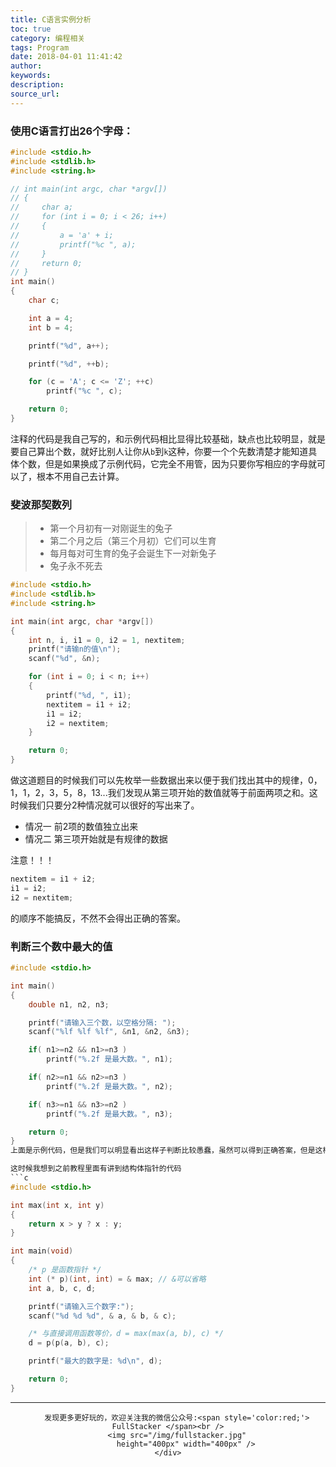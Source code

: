 ```yaml
---
title: C语言实例分析
toc: true
category: 编程相关
tags: Program
date: 2018-04-01 11:41:42
author:
keywords:
description:
source_url:
---
```

### 使用C语言打出26个字母：
```c
#include <stdio.h>
#include <stdlib.h>
#include <string.h>

// int main(int argc, char *argv[])
// {
//     char a;
//     for (int i = 0; i < 26; i++)
//     {
//         a = 'a' + i;
//         printf("%c ", a);
//     }
//     return 0;
// }
int main()
{
    char c;

    int a = 4;
    int b = 4;

    printf("%d", a++);

    printf("%d", ++b);

    for (c = 'A'; c <= 'Z'; ++c)
        printf("%c ", c);

    return 0;
}

```
注释的代码是我自己写的，和示例代码相比显得比较基础，缺点也比较明显，就是要自己算出个数，就好比别人让你从`b`到`k`这种，你要一个个先数清楚才能知道具体个数，但是如果换成了示例代码，它完全不用管，因为只要你写相应的字母就可以了，根本不用自己去计算。

### 斐波那契数列
>*   第一个月初有一对刚诞生的兔子
>*   第二个月之后（第三个月初）它们可以生育
>*   每月每对可生育的兔子会诞生下一对新兔子
>*   兔子永不死去

```c
#include <stdio.h>
#include <stdlib.h>
#include <string.h>

int main(int argc, char *argv[])
{
    int n, i, i1 = 0, i2 = 1, nextitem;
    printf("请输n的值\n");
    scanf("%d", &n);

    for (int i = 0; i < n; i++)
    {
        printf("%d, ", i1);
        nextitem = i1 + i2;
        i1 = i2;
        i2 = nextitem;
    }

    return 0;
}
```
做这道题目的时候我们可以先枚举一些数据出来以便于我们找出其中的规律，0，1，1，2，3，5，8，13...我们发现从第三项开始的数值就等于前面两项之和。这时候我们只要分2种情况就可以很好的写出来了。
- 情况一
前2项的数值独立出来
- 情况二
第三项开始就是有规律的数据

注意！！！
```c
nextitem = i1 + i2;
i1 = i2;
i2 = nextitem;
```
的顺序不能搞反，不然不会得出正确的答案。

### 判断三个数中最大的值
```c
#include <stdio.h>

int main()
{
    double n1, n2, n3;

    printf("请输入三个数，以空格分隔: ");
    scanf("%lf %lf %lf", &n1, &n2, &n3);

    if( n1>=n2 && n1>=n3 )
        printf("%.2f 是最大数。", n1);

    if( n2>=n1 && n2>=n3 )
        printf("%.2f 是最大数。", n2);

    if( n3>=n1 && n3>=n2 )
        printf("%.2f 是最大数。", n3);

    return 0;
}
上面是示例代码，但是我们可以明显看出这样子判断比较愚蠢，虽然可以得到正确答案，但是这样子的代码看起来一点都不优雅。

这时候我想到之前教程里面有讲到结构体指针的代码
```c
#include <stdio.h>

int max(int x, int y)
{
    return x > y ? x : y;
}

int main(void)
{
    /* p 是函数指针 */
    int (* p)(int, int) = & max; // &可以省略
    int a, b, c, d;

    printf("请输入三个数字:");
    scanf("%d %d %d", & a, & b, & c);

    /* 与直接调用函数等价，d = max(max(a, b), c) */
    d = p(p(a, b), c);

    printf("最大的数字是: %d\n", d);

    return 0;
}

```







---

<div align=center>

        发现更多更好玩的，欢迎关注我的微信公众号:<span style='color:red;'> FullStacker </span><br />
        <img src="/img/fullstacker.jpg"
            height="400px" width="400px" />
    </div>

